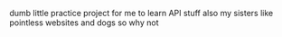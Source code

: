 dumb little practice project for me to learn API stuff
also my sisters like pointless websites and dogs so why not

